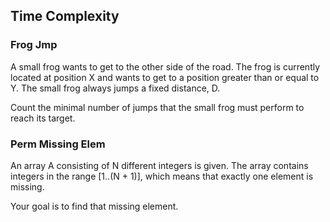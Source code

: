 ## Time Complexity

### Frog Jmp
A small frog wants to get to the other side of the road. The frog is currently located at position X and wants to get to a position greater than or equal to Y. The small frog always jumps a fixed distance, D.

Count the minimal number of jumps that the small frog must perform to reach its target.

### Perm Missing Elem
An array A consisting of N different integers is given. The array contains integers in the range [1..(N + 1)], which means that exactly one element is missing.

Your goal is to find that missing element.
